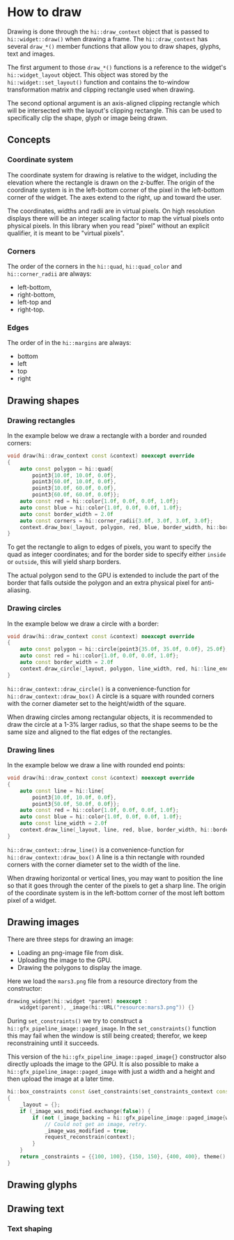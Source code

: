 How to draw
===========

Drawing is done through the `hi::draw_context` object that is passed to
`hi::widget::draw()` when drawing a frame. The `hi::draw_context` has
several `draw_*()` member functions that allow you to draw shapes,
glyphs, text and images.

The first argument to those `draw_*()` functions is a reference to the
widget's `hi::widget_layout` object. This object was stored by the
`hi::widget::set_layout()` function and contains the to-window
transformation matrix and clipping rectangle used when drawing.

The second optional argument is an axis-aligned clipping rectangle
which will be intersected with the layout's clipping rectangle.
This can be used to specifically clip the shape, glyph or image being drawn.

Concepts
--------

### Coordinate system

The coordinate system for drawing is relative to the widget, including the elevation where the rectangle
is drawn on the z-buffer. The origin of the coordinate system is in the left-bottom corner of the pixel
in the left-bottom corner of the widget. The axes extend to the right, up and toward the user.

The coordinates, widths and radii are in virtual pixels. On high resolution displays
there will be an integer scaling factor to map the virtual pixels onto physical pixels. In this library
when you read "pixel" without an explicit qualifier, it is meant to be "virtual pixels".

### Corners

The order of the corners in the `hi::quad`, `hi::quad_color` and `hi::corner_radii` are always:

 - left-bottom,
 - right-bottom,
 - left-top and
 - right-top.

### Edges

The order of in the `hi::margins` are always:

 - bottom
 - left
 - top
 - right

Drawing shapes
--------------

### Drawing rectangles

In the example below we draw a rectangle with a border and rounded corners:

```cpp
void draw(hi::draw_context const &context) noexcept override
{
    auto const polygon = hi::quad{
        point3{10.0f, 10.0f, 0.0f},
        point3{60.0f, 10.0f, 0.0f},
        point3{10.0f, 60.0f, 0.0f},
        point3{60.0f, 60.0f, 0.0f}};
    auto const red = hi::color{1.0f, 0.0f, 0.0f, 1.0f};
    auto const blue = hi::color{1.0f, 0.0f, 0.0f, 1.0f};
    auto const border_width = 2.0f
    auto const corners = hi::corner_radii{3.0f, 3.0f, 3.0f, 3.0f};
    context.draw_box(_layout, polygon, red, blue, border_width, hi::border_side::inside, corners);
}
```

To get the rectangle to align to edges of pixels, you want to specify the quad
as integer coordinates; and for the border side to specify either `inside` or `outside`,
this will yield sharp borders.

The actual polygon send to the GPU is extended to include the part
of the border that falls outside the polygon and an extra physical pixel
for anti-aliasing.

### Drawing circles

In the example below we draw a circle with a border:

```cpp
void draw(hi::draw_context const &context) noexcept override
{
    auto const polygon = hi::circle{point3{35.0f, 35.0f, 0.0f}, 25.0f};
    auto const red = hi::color{1.0f, 0.0f, 0.0f, 1.0f};
    auto const border_width = 2.0f
    context.draw_circle(_layout, polygon, line_width, red, hi::line_end_cap::round, hi::line_end_cap::round);
}
```

`hi::draw_context::draw_circle()` is a convenience-function for
`hi::draw_context::draw_box()` A circle is a square with rounded corners
with the corner diameter set to the height/width of the square.

When drawing circles among rectangular objects, it is recommended to
draw the circle at a 1-3% larger radius, so that the shape seems to
be the same size and aligned to the flat edges of the rectangles.


### Drawing lines

In the example below we draw a line with rounded end points:

```cpp
void draw(hi::draw_context const &context) noexcept override
{
    auto const line = hi::line{
        point3{10.0f, 10.0f, 0.0f},
        point3{50.0f, 50.0f, 0.0f}};
    auto const red = hi::color{1.0f, 0.0f, 0.0f, 1.0f};
    auto const blue = hi::color{1.0f, 0.0f, 0.0f, 1.0f};
    auto const line_width = 2.0f
    context.draw_line(_layout, line, red, blue, border_width, hi::border_side::inside);
}
```

`hi::draw_context::draw_line()` is a convenience-function for
`hi::draw_context::draw_box()` A line is a thin rectangle with rounded corners
with the corner diameter set to the width of the line.

When drawing horizontal or vertical lines, you may want to position the line so
that it goes through the center of the pixels to get a sharp line. The
origin of the coordinate system is in the left-bottom corner of the most left
bottom pixel of a widget.

Drawing images
--------------

There are three steps for drawing an image:
 - Loading an png-image file from disk.
 - Uploading the image to the GPU.
 - Drawing the polygons to display the image.

Here we load the `mars3.png` file from a resource directory from the constructor:

```cpp
drawing_widget(hi::widget *parent) noexcept :
    widget(parent), _image(hi::URL("resource:mars3.png")) {}
```

During `set_constraints()`  we try to construct a `hi::gfx_pipeline_image::paged_image`. In the
`set_constraints()` function this may fail when the window is still being created;
therefor, we keep reconstraining until it succeeds.

This version of the `hi::gfx_pipeline_image::paged_image{}` constructor also directly uploads the
image to the GPU. It is also possible to make a `hi::gfx_pipeline_image::paged_image` with just
a width and a height and then upload the image at a later time.

```cpp
hi::box_constraints const &set_constraints(set_constraints_context const &context) noexcept override
{
    _layout = {};
    if (_image_was_modified.exchange(false)) {
        if (not (_image_backing = hi::gfx_pipeline_image::paged_image{window.surface.get(), _image})) {
            // Could not get an image, retry.
            _image_was_modified = true;
            request_reconstrain(context);
        }
    }
    return _constraints = {{100, 100}, {150, 150}, {400, 400}, theme().margin()};
}
```

Drawing glyphs
--------------

Drawing text
------------

### Text shaping
